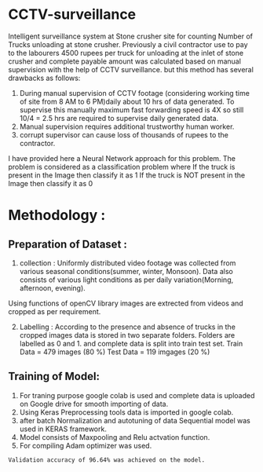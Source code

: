 # CCTV-surveillance
  Intelligent surveillance system at Stone crusher site for counting Number of Trucks unloading at stone crusher.
Previously a civil contractor use to pay to the labourers 4500 rupees per truck for unloading at the inlet of 
stone crusher and complete payable amount was calculated based on manual supervision with the help of CCTV surveillance.
but this method has several drawbacks as follows:
1. During manual supervision of CCTV footage (considering working time of site from 8 AM to 6 PM)daily about 10 hrs of data generated.
   To supervise this manually maximum fast forwarding speed is 4X so still 10/4 = 2.5 hrs are required to supervise daily generated data.
2. Manual supervision requires additional trustworthy human worker.
3. corrupt supervisor can cause loss of thousands of rupees to the contractor.


I have provided here a Neural Network approach for this problem. The problem is considered as a classification problem where 
If the truck is present in the Image then classify it as 1 
If the truck is NOT present in the Image then classify it as 0

# Methodology :

  ## Preparation of Dataset :
   1. collection : Uniformly distributed video footage was collected from various seasonal conditions(summer, winter, Monsoon).
                    Data also consists of various light conditions as per daily variation(Morning, afternoon, evening).
                    
   Using functions of openCV library images are extrected from videos and cropped as per requirement.
                    
   2. Labelling : According to the presence and absence of trucks in the cropped images data is stored in two separate folders.
                   Folders are labelled as 0 and 1. and  complete data is split into train test set.
                   Train Data = 479 images (80 %)
                   Test Data = 119 imgages (20 %)
  
  ## Training of Model:
   1. For traning purpose google colab is used and complete data is uploaded on Google drive for smooth importing of data.
   2. Using Keras Preprocessing tools data is imported in google colab.
   3. after batch Normalization and autotuning of data Sequential model was used in KERAS framework.
   4. Model consists of Maxpooling and Relu actvation function.
   5. For compiling Adam optimizer was used.
    
    
    Validation accuracy of 96.64% was achieved on the model.
                    
